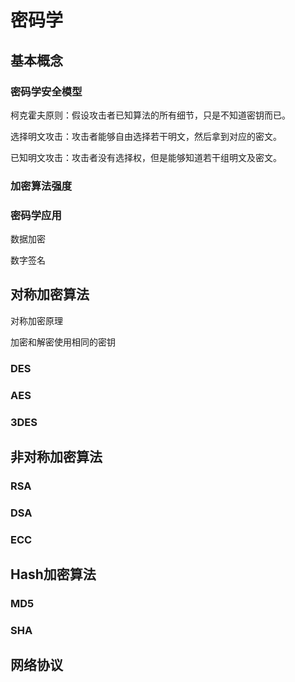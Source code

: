 # 密码学

## 基本概念

### 密码学安全模型

柯克霍夫原则：假设攻击者已知算法的所有细节，只是不知道密钥而已。

选择明文攻击：攻击者能够自由选择若干明文，然后拿到对应的密文。

已知明文攻击：攻击者没有选择权，但是能够知道若干组明文及密文。

### 加密算法强度

### 密码学应用

数据加密

数字签名

## 对称加密算法

对称加密原理

加密和解密使用相同的密钥

### DES

### AES

### 3DES

## 非对称加密算法

### RSA

### DSA

### ECC

## Hash加密算法

### MD5

### SHA

## 网络协议